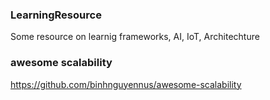 ### LearningResource
Some resource on learnig frameworks, AI, IoT, Architechture

### awesome scalability
https://github.com/binhnguyennus/awesome-scalability
